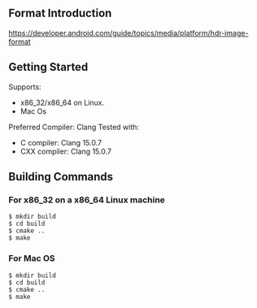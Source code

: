 ## Format Introduction
https://developer.android.com/guide/topics/media/platform/hdr-image-format

## Getting Started

Supports:
- x86_32/x86_64 on Linux.
- Mac Os

Preferred Compiler: Clang
Tested with:
- C compiler: Clang 15.0.7
- CXX compiler: Clang 15.0.7

## Building Commands

### For x86_32 on a x86_64 Linux machine
```
$ mkdir build
$ cd build
$ cmake ..
$ make
```
### For Mac OS
```
$ mkdir build
$ cd build
$ cmake ..
$ make
```
